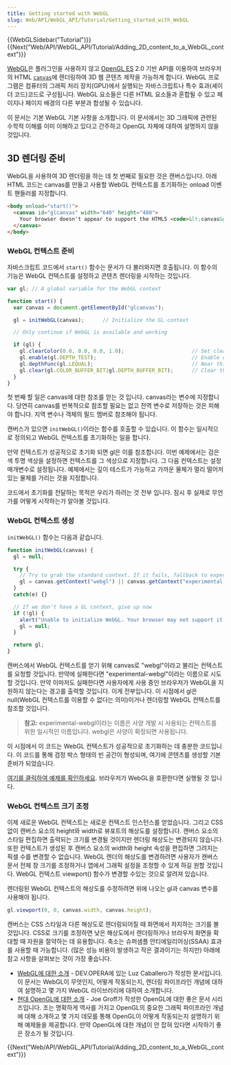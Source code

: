```yaml
---
title: Getting started with WebGL
slug: Web/API/WebGL_API/Tutorial/Getting_started_with_WebGL
---
```


{{WebGLSidebar("Tutorial")}} {{Next("Web/API/WebGL_API/Tutorial/Adding_2D_content_to_a_WebGL_context")}}

[WebGL](http://www.khronos.org/webgl/)은 플러그인을 사용하지 않고 [OpenGL ES](http://www.khronos.org/opengles/) 2.0 기반 API를 이용하여 브라우저의 HTML [`canvas`](/en/HTML/Canvas)에 렌더링하여 3D 웹 콘텐츠 제작을 가능하게 합니다. WebGL 프로그램은 컴퓨터의 그래픽 처리 장치(GPU)에서 실행되는 자바스크립트나 특수 효과(셰이더 코드)코드로 구성됩니다. WebGL 요소들은 다른 HTML 요소들과 혼합될 수 있고 페이지나 페이지 배경의 다른 부분과 합성될 수 있습니다.

이 문서는 기본 WebGL 기본 사항을 소개합니다. 이 문서에서는 3D 그래픽에 관련된 수학적 이해를 이미 이해하고 있다고 간주하고 OpenGL 자체에 대하여 설명하지 않을 것입니다.

## 3D 렌더링 준비

WebGL을 사용하여 3D 렌더링을 하는 데 첫 번째로 필요한 것은 캔버스입니다. 아래 HTML 코드는 canvas를 만들고 사용할 WebGL 컨텍스트를 초기화하는 onload 이벤트 핸들러를 지정합니다.

```html
<body onload="start()">
  <canvas id="glcanvas" width="640" height="480">
    Your browser doesn't appear to support the HTML5 <code>&lt;canvas&gt;</code> element.
  </canvas>
</body>
```

### WebGL 컨텍스트 준비

자바스크립트 코드에서 `start()` 함수는 문서가 다 불러와지면 호출됩니다. 이 함수의 기능은 WebGL 컨텍스트를 설정하고 콘텐츠 렌더링을 시작하는 것입니다.

```js
var gl; // A global variable for the WebGL context

function start() {
  var canvas = document.getElementById("glcanvas");

  gl = initWebGL(canvas);      // Initialize the GL context

  // Only continue if WebGL is available and working

  if (gl) {
    gl.clearColor(0.0, 0.0, 0.0, 1.0);                      // Set clear color to black, fully opaque
    gl.enable(gl.DEPTH_TEST);                               // Enable depth testing
    gl.depthFunc(gl.LEQUAL);                                // Near things obscure far things
    gl.clear(gl.COLOR_BUFFER_BIT|gl.DEPTH_BUFFER_BIT);      // Clear the color as well as the depth buffer.
  }
}
```

첫 번째 할 일은 canvas에 대한 참조를 얻는 것 입니다. canvas라는 변수에 지정합니다. 당연히 canvas를 반복적으로 참조할 필요는 없고 전역 변수로 저장하는 것은 피해야 합니다. 지역 변수나 객체의 필드 멤버로 참조해야 됩니다.

캔버스가 있으면 `initWebGL()`이라는 함수를 호출할 수 있습니다. 이 함수는 일시적으로 정의되고 WebGL 컨텍스트를 초기화하는 일을 합니다.

만약 컨텍스트가 성공적으로 초기화 되면 gl은 이를 참조합니다. 이번 예제에서는 검은색 투명 색상을 설정하면 컨텍스트를 그 색상으로 지정합니다. 그 다음 컨텍스트는 설정 매개변수로 설정됩니다. 예제에서는 깊이 테스트가 가능하고 가까운 물체가 멀리 떨어저 있는 물체를 가리는 것을 지정합니다.

코드에서 초기화를 전달하는 목적은 우리가 하려는 것 전부 입니다. 잠시 후 실제로 무언가를 어떻게 시작하는가 알아볼 것입니다.

### WebGL 컨텍스트 생성

`initWebGL()` 함수는 다음과 같습니다.

```js
function initWebGL(canvas) {
  gl = null;

  try {
    // Try to grab the standard context. If it fails, fallback to experimental.
    gl = canvas.getContext("webgl") || canvas.getContext("experimental-webgl");
  }
  catch(e) {}

  // If we don't have a GL context, give up now
  if (!gl) {
    alert("Unable to initialize WebGL. Your browser may not support it.");
    gl = null;
  }

  return gl;
}
```

캔버스에서 WebGL 컨텍스트를 얻기 위해 canvas로 "webgl"이라고 불리는 컨텍스트를 요청할 것입니다. 만약에 실패한다면 "experimental-webgl"이라는 이름으로 시도할 것입니다. 만약 이마저도 실패한다면 사용자에게 사용 중인 브라우저가 WebGL을 지원하지 않는다는 경고를 출력할 것입니다. 이게 전부입니다. 이 시점에서 gl은 null(WebGL 컨텍스트를 이용할 수 없다는 의미)이거나 렌더링할 WebGL 컨텍스트를 참조할 것입니다.

> **참고:** experimental-webgl이라는 이름은 사양 개발 시 사용되는 컨텍스트를 위한 일시적인 이름입니다. webgl은 사양이 확정되면 사용됩니다.

이 시점에서 이 코드는 WebGL 컨텍스트가 성공적으로 초기화하는 데 충분한 코드입니다. 이 코드를 통해 검정 박스 형태의 빈 공간이 형성되며, 여기에 콘텐츠를 생성할 기본 준비가 되었습니다.

[여기를 클릭하여 예제를 확인하세요](/samples/webgl/sample1/index.html). 브라우저가 WebGL을 호환한다면 실행될 것 입니다.

### WebGL 컨텍스트 크기 조정

이제 새로운 WebGL 컨텍스트는 새로운 컨텍스트 인스턴스를 얻었습니다. 그리고 CSS 없이 캔버스 요소의 height와 width로 뷰포트의 해상도를 설정합니다. 캔버스 요소의 스타일 편집하면 출력되는 크기를 변경될 것이지만 렌더링 해상도는 변경되지 않습니다. 또한 컨텍스트가 생성된 후 캔버스 요소의 width와 height 속성을 편집하면 그려지는 픽셀 수를 변경할 수 없습니다. WebGL 렌더의 해상도를 변경하려면 사용자가 캔버스 문서 전체 창 크기를 조정하거나 앱에서 그래픽 설정을 조정할 수 있게 하길 원할 것입니다. WebGL 컨텍스트 viewport() 함수가 변경할 수있는 것으로 알려져 있습니다.

렌더링된 WebGL 컨텍스트의 해상도를 수정하려면 위에 나오는 gl과 canvas 변수를 사용해야 됩니다.

```js
gl.viewport(0, 0, canvas.width, canvas.height);
```

캔버스는 CSS 스타일과 다른 해상도로 렌더링되어질 때 화면에서 차지하는 크기를 볼 것입니다. CSS로 크기를 조정하면 낮은 해상도에서 렌더링하거나 브라우저 화면을 확대할 때 자원을 절약하는 데 유용합니다. 축소는 슈퍼샘플 안티에일리어싱(SSAA) 효과를 사용할 때 가능합니다. (많은 성능 비용이 발생하고 작은 결과이기는 하지만) 아래에 참고 사항을 살펴보는 것이 가장 좋습니다.

- [WebGL에 대한 소개](http://dev.opera.com/articles/view/an-introduction-to-webgl/) - DEV.OPERA에 있는 Luz Caballero가 작성한 문서입니다. 이 문서는 WebGL이 무엇인지, 어떻게 작동되는지, 렌더링 파이프라인 개념에 대하여 설명하고 몇 가지 WebGL 라이브러리에 대하여 소개합니다.
- [현대 OpenGL에 대한 소개](http://duriansoftware.com/joe/An-intro-to-modern-OpenGL.-Table-of-Contents.html) - Joe Groff가 작성한 OpenGL에 대한 좋은 문서 시리즈입니다. 조는 명확하게 역사를 가지고 OpenGL의 중요한 그래픽 파이프라인 개념에 대해 소개하고 몇 가지 데모를 통해 OpenGL이 어떻게 작동되는지 설명하기 위해 예제들을 제공합니다. 만약 OpenGL에 대한 개념이 안 잡혀 있다면 시작하기 좋은 장소가 될 것입니다.

{{Next("Web/API/WebGL_API/Tutorial/Adding_2D_content_to_a_WebGL_context")}}
